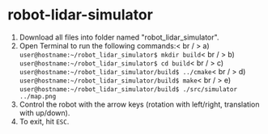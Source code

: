 # robot-lidar-simulator

1) Download all files into folder named "robot_lidar_simulator".
2) Open Terminal to run the following commands:< br / >
   a) `user@hostname:~/robot_lidar_simulator$ mkdir build`< br / >
   b) `user@hostname:~/robot_lidar_simulator$ cd build`< br / >
   c) `user@hostname:~/robot_lidar_simulator/build$ ../cmake`< br / >
   d) `user@hostname:~/robot_lidar_simulator/build$ make`< br / >
   e) `user@hostname:~/robot_lidar_simulator/build$ ./src/simulator ../map.png`
3) Control the robot with the arrow keys (rotation with left/right, translation with up/down).
4) To exit, hit `ESC`.
   
